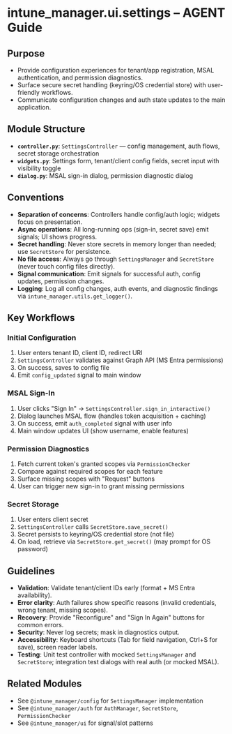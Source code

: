 # intune_manager.ui.settings – AGENT Guide

## Purpose
- Provide configuration experiences for tenant/app registration, MSAL authentication, and permission diagnostics.
- Surface secure secret handling (keyring/OS credential store) with user-friendly workflows.
- Communicate configuration changes and auth state updates to the main application.

## Module Structure
- **`controller.py`**: `SettingsController` — config management, auth flows, secret storage orchestration
- **`widgets.py`**: Settings form, tenant/client config fields, secret input with visibility toggle
- **`dialog.py`**: MSAL sign-in dialog, permission diagnostic dialog

## Conventions
- **Separation of concerns**: Controllers handle config/auth logic; widgets focus on presentation.
- **Async operations**: All long-running ops (sign-in, secret save) emit signals; UI shows progress.
- **Secret handling**: Never store secrets in memory longer than needed; use `SecretStore` for persistence.
- **No file access**: Always go through `SettingsManager` and `SecretStore` (never touch config files directly).
- **Signal communication**: Emit signals for successful auth, config updates, permission changes.
- **Logging**: Log all config changes, auth events, and diagnostic findings via `intune_manager.utils.get_logger()`.

## Key Workflows

### Initial Configuration
1. User enters tenant ID, client ID, redirect URI
2. `SettingsController` validates against Graph API (MS Entra permissions)
3. On success, saves to config file
4. Emit `config_updated` signal to main window

### MSAL Sign-In
1. User clicks "Sign In" → `SettingsController.sign_in_interactive()`
2. Dialog launches MSAL flow (handles token acquisition + caching)
3. On success, emit `auth_completed` signal with user info
4. Main window updates UI (show username, enable features)

### Permission Diagnostics
1. Fetch current token's granted scopes via `PermissionChecker`
2. Compare against required scopes for each feature
3. Surface missing scopes with "Request" buttons
4. User can trigger new sign-in to grant missing permissions

### Secret Storage
1. User enters client secret
2. `SettingsController` calls `SecretStore.save_secret()`
3. Secret persists to keyring/OS credential store (not file)
4. On load, retrieve via `SecretStore.get_secret()` (may prompt for OS password)

## Guidelines
- **Validation**: Validate tenant/client IDs early (format + MS Entra availability).
- **Error clarity**: Auth failures show specific reasons (invalid credentials, wrong tenant, missing scopes).
- **Recovery**: Provide "Reconfigure" and "Sign In Again" buttons for common errors.
- **Security**: Never log secrets; mask in diagnostics output.
- **Accessibility**: Keyboard shortcuts (Tab for field navigation, Ctrl+S for save), screen reader labels.
- **Testing**: Unit test controller with mocked `SettingsManager` and `SecretStore`; integration test dialogs with real auth (or mocked MSAL).

## Related Modules
- See `@intune_manager/config` for `SettingsManager` implementation
- See `@intune_manager/auth` for `AuthManager`, `SecretStore`, `PermissionChecker`
- See `@intune_manager/ui` for signal/slot patterns
